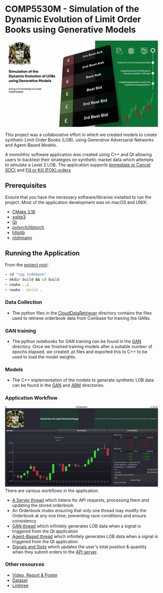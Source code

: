 # COMP5530M - Simulation of the Dynamic Evolution of Limit Order Books using Generative Models
[![Video](/cxx/resources/images/thumbnail.jpeg)](https://www.dropbox.com/scl/fo/1dc8t7hktxg9h6v6jl3lu/ANMTkkjoqj_jAZXRig1AHFI?dl=0&e=2&preview=VIDEO_GROUP_4.mp4&rlkey=go1hqbycycbn66nmrk3owvm3y&st=8k0egpba)

This project was a collaborative effort in which
we created models to create synthetic Limit Order Books (LOB),
using Generative Adversarial Networks and Agent-Based Models.

A monolithic software application was created using C++ and Qt allowing users to backtest
their strategies on synthetic market data which attempts to simulate a Level 2 LOB. The application supports 
[Immediate or Cancel (IOC)](https://www.investor.gov/introduction-investing/investing-basics/glossary/immediate-or-cancel-order)
and [Fill or Kill (FOK) orders](https://www.investor.gov/introduction-investing/investing-basics/glossary/fill-or-kill-order)

## Prerequisites
Ensure that you have the necessary software/libraries installed to run the project. Most of the application
development was on macOS and UNIX:
+ [CMake 3.18](https://cmake.org/download/)
+ [sqlite3](https://cmake.org/cmake/help/latest/module/FindSQLite3.html)
+ [Qt](https://www.qt.io/download)
+ [pytorch/libtorch](https://pytorch.org/)
+ [httplib](https://github.com/yhirose/cpp-httplib/)
+ [nlohmann](https://github.com/nlohmann/json)

## Running the Application
From the [project root](/):
```bash
~ cd "cpp codebase"
~ mkdir build && cd build
~ cmake ../.
~ cmake --build .
```

### Data Collection
* The python files in the [CloudDataRetriever](/CloudDataRetriever) directory contains the files used to
  retrieve orderbook data from Coinbase for training the GANs.

### GAN training
* The python notebooks for GAN training can be found in the [GAN ](/GANs) directory. Once we finished training models
after a suitable number of epochs elapsed, we created .pt files and exported this to C++ to be used to load the model weights.

### Models
* The C++ implementation of the models to generate synthetic LOB data can be found in the [GAN](/cpp%20codebase/Logic/GAN) 
and [ABM](/cpp%20codebase/Logic/ABM) directories. 

### Application Workflow
![Application](/cxx/resources/images/application.png)
There are various workflows in the application:
* [A Server thread](/cpp%20codebase/Logic/API/API.cpp) which listens for API requests, processing them and updating the 
stored orderbook
* An Orderbook mutex ensuring that only one thread may modify the Orderbook at any one time, preventing race-conditions 
and ensure consistency
* [GAN thread](/cpp%20codebase/Logic/GAN/GAN.cpp) which infinitely generates LOB data when a signal is triggered from the
Qt application
* [Agent-Based thread](/cpp%20codebase/Logic/GAN/GAN.cpp) which infinitely generates LOB data when a signal is triggered
from the Qt application
* [Signals and Slots](cpp%20codebase/UI/OrderBookWidget/OrderBookWidget.cpp) which updates the user's total position &
quantity when they submit orders to the [API server](/cpp%20codebase/Logic/API/API.cpp).

### Other resources
* [Video, Report & Poster](https://www.dropbox.com/scl/fo/1dc8t7hktxg9h6v6jl3lu/ANMTkkjoqj_jAZXRig1AHFI?rlkey=go1hqbycycbn66nmrk3owvm3y&e=1&st=8k0egpba&dl=0)
* [Dataset](https://drive.google.com/file/d/1qQs-ymTzi8ufn4_YhRefNv0qW2z1Hjz6/view?usp=drive_link)
* [Linktree](https://linktr.ee/comp5530m_uolstockexchange)